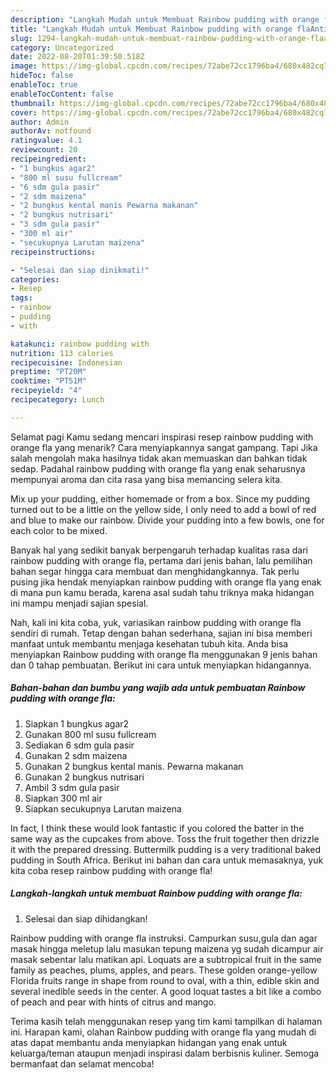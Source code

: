```yaml
---
description: "Langkah Mudah untuk Membuat Rainbow pudding with orange flaAnti Ribet"
title: "Langkah Mudah untuk Membuat Rainbow pudding with orange flaAnti Ribet"
slug: 1294-langkah-mudah-untuk-membuat-rainbow-pudding-with-orange-flaanti-ribet
category: Uncategorized
date: 2022-08-20T01:39:50.518Z
image: https://img-global.cpcdn.com/recipes/72abe72cc1796ba4/680x482cq70/rainbow-pudding-with-orange-fla-foto-resep-utama.jpg
hideToc: false
enableToc: true
enableTocContent: false
thumbnail: https://img-global.cpcdn.com/recipes/72abe72cc1796ba4/680x482cq70/rainbow-pudding-with-orange-fla-foto-resep-utama.jpg
cover: https://img-global.cpcdn.com/recipes/72abe72cc1796ba4/680x482cq70/rainbow-pudding-with-orange-fla-foto-resep-utama.jpg
author: Admin
authorAv: notfound
ratingvalue: 4.1
reviewcount: 20
recipeingredient:
- "1 bungkus agar2"
- "800 ml susu fullcream"
- "6 sdm gula pasir"
- "2 sdm maizena"
- "2 bungkus kental manis Pewarna makanan"
- "2 bungkus nutrisari"
- "3 sdm gula pasir"
- "300 ml air"
- "secukupnya Larutan maizena"
recipeinstructions:

- "Selesai dan siap dinikmati!"
categories:
- Resep
tags:
- rainbow
- pudding
- with

katakunci: rainbow pudding with 
nutrition: 113 calories
recipecuisine: Indonesian
preptime: "PT20M"
cooktime: "PT51M"
recipeyield: "4"
recipecategory: Lunch

---
```



Selamat pagi Kamu sedang mencari inspirasi resep rainbow pudding with orange fla yang menarik? Cara menyiapkannya sangat gampang. Tapi Jika salah mengolah maka hasilnya tidak akan memuaskan dan bahkan tidak sedap. Padahal rainbow pudding with orange fla yang enak seharusnya mempunyai aroma dan cita rasa yang bisa memancing selera kita.


Mix up your pudding, either homemade or from a box. Since my pudding turned out to be a little on the yellow side, I only need to add a bowl of red and blue to make our rainbow. Divide your pudding into a few bowls, one for each color to be mixed.

Banyak hal yang sedikit banyak berpengaruh terhadap kualitas rasa dari rainbow pudding with orange fla, pertama dari jenis bahan, lalu pemilihan bahan segar hingga cara membuat dan menghidangkannya. Tak perlu pusing jika hendak menyiapkan rainbow pudding with orange fla yang enak di mana pun kamu berada, karena asal sudah tahu triknya maka hidangan ini mampu menjadi sajian spesial.


Nah, kali ini kita coba, yuk, variasikan rainbow pudding with orange fla sendiri di rumah. Tetap dengan bahan sederhana, sajian ini bisa memberi manfaat untuk membantu menjaga kesehatan tubuh kita. Anda bisa menyiapkan Rainbow pudding with orange fla menggunakan 9 jenis bahan dan 0 tahap pembuatan. Berikut ini cara untuk menyiapkan hidangannya.

<!--inarticleads1-->

##### Bahan-bahan dan bumbu yang wajib ada untuk pembuatan Rainbow pudding with orange fla:

1. Siapkan 1 bungkus agar2
1. Gunakan 800 ml susu fullcream
1. Sediakan 6 sdm gula pasir
1. Gunakan 2 sdm maizena
1. Gunakan 2 bungkus kental manis. Pewarna makanan
1. Gunakan 2 bungkus nutrisari
1. Ambil 3 sdm gula pasir
1. Siapkan 300 ml air
1. Siapkan secukupnya Larutan maizena


In fact, I think these would look fantastic if you colored the batter in the same way as the cupcakes from above. Toss the fruit together then drizzle it with the prepared dressing. Buttermilk pudding is a very traditional baked pudding in South Africa. Berikut ini bahan dan cara untuk memasaknya, yuk kita coba resep rainbow pudding with orange fla! 

<!--inarticleads2-->

##### Langkah-langkah untuk membuat Rainbow pudding with orange fla:


1. Selesai dan siap dihidangkan!

Rainbow pudding with orange fla instruksi. Campurkan susu,gula dan agar masak hingga meletup lalu masukan tepung maizena yg sudah dicampur air masak sebentar lalu matikan api. Loquats are a subtropical fruit in the same family as peaches, plums, apples, and pears. These golden orange-yellow Florida fruits range in shape from round to oval, with a thin, edible skin and several inedible seeds in the center. A good loquat tastes a bit like a combo of peach and pear with hints of citrus and mango. 

Terima kasih telah menggunakan resep yang tim kami tampilkan di halaman ini. Harapan kami, olahan Rainbow pudding with orange fla yang mudah di atas dapat membantu anda menyiapkan hidangan yang enak untuk keluarga/teman ataupun menjadi inspirasi dalam berbisnis kuliner. Semoga bermanfaat dan selamat mencoba!
